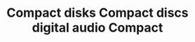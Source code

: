 ---
title: Compact disks Compact discs digital audio Compact 
longTitle: 'Compact disks, Compact discs digital audio, Compact digital audio discs, Audio digital disk, Audio digital disc'
tags:
- gccommon
use:
- "[[Compact discs]]"
---